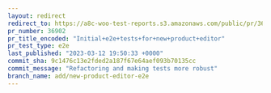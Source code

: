 ```yaml
---
layout: redirect
redirect_to: https://a8c-woo-test-reports.s3.amazonaws.com/public/pr/36902/e2e/index.html
pr_number: 36902
pr_title_encoded: "Initial+e2e+tests+for+new+product+editor"
pr_test_type: e2e
last_published: "2023-03-12 19:50:33 +0000"
commit_sha: 9c1476c13e2fded2a187f67e64aef093b70135cc
commit_message: "Refactoring and making tests more robust"
branch_name: add/new-product-editor-e2e
---
```

